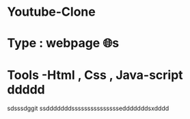 # Youtube-Clone
# Type : webpage 🌐s
# Tools -Html , Css , Java-script ddddd

sdsssdggit ssdddddddsssssssssssssssedddddddsxdddd